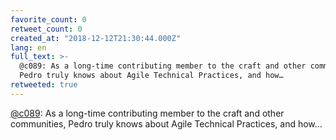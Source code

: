 ```yaml
---
favorite_count: 0
retweet_count: 0
created_at: "2018-12-12T21:30:44.000Z"
lang: en
full_text: >-
  @c089: As a long-time contributing member to the craft and other communities,
  Pedro truly knows about Agile Technical Practices, and how…
retweeted: true
---
```


[@c089](https://twitter.com/c089): As a long-time contributing member to the
craft and other communities, Pedro truly knows about Agile Technical Practices,
and how…
